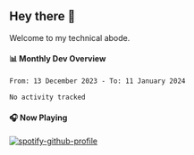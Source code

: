 ## Hey there 👋

Welcome to my technical abode.

#### 📊 Monthly Dev Overview
<!--START_SECTION:waka-->

```txt
From: 13 December 2023 - To: 11 January 2024

No activity tracked
```

<!--END_SECTION:waka-->

#### 🎧 Now Playing

[![spotify-github-profile](https://spotify-github-profile.vercel.app/api/view?uid=james2mid&cover_image=true&theme=natemoo-re)](https://open.spotify.com/user/james2mid?si=2b3baf2b09cb499e)
